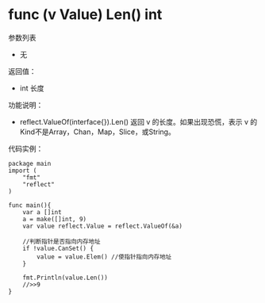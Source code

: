 # func (v Value) Len() int

参数列表

- 无

返回值：

- int 长度

功能说明：

- reflect.ValueOf(interface{}).Len() 返回 v 的长度。如果出现恐慌，表示 v 的Kind不是Array，Chan，Map，Slice，或String。

代码实例：
	
	package main
	import (
		"fmt"
		"reflect"
	)
	
	func main(){
		var a []int
		a = make([]int, 9)
		var value reflect.Value = reflect.ValueOf(&a)
		
		//判断指针是否指向内存地址
		if !value.CanSet() {
			value = value.Elem() //使指针指向内存地址
		}
		
		fmt.Println(value.Len())
		//>>9
	}
